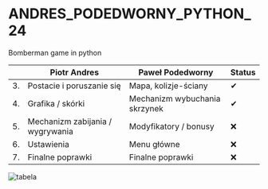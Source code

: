 # ANDRES_PODEDWORNY_PYTHON_24
Bomberman game in python

|    | Piotr Andres                     | Paweł Podedworny                 | Status |
|----|----------------------------------|----------------------------------|-----|
| 3. | Postacie i poruszanie się        | Mapa, kolizje-ściany             | ✔   |
| 4. | Grafika / skórki                 | Mechanizm wybuchania skrzynek    | ✔   |
| 5. | Mechanizm zabijania / wygrywania | Modyfikatory / bonusy            | ❌   |
| 6. | Ustawienia                       | Menu główne                      | ❌   |
| 7. | Finalne poprawki                 | Finalne poprawki                 | ❌   |


![tabela](https://i.imgur.com/2HMfhUN.png)
